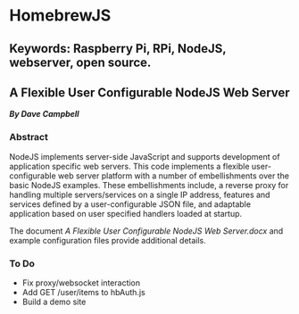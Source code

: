 # HomebrewJS

## Keywords:	Raspberry Pi, RPi, NodeJS, webserver, open source.

## A Flexible User Configurable NodeJS Web Server

**_By Dave Campbell_**

### Abstract

NodeJS implements server-side JavaScript and supports development of application specific web servers. This code implements a flexible user-configurable web server platform with a number of embellishments over the basic NodeJS examples. These embellishments include, a reverse proxy for handling multiple servers/services on a single IP address, features and services defined by a user-configurable JSON file, and adaptable application based on user specified handlers loaded at startup.

The document *A Flexible User Configurable NodeJS Web Server.docx* and example configuration files provide additional details.

### To Do

- Fix proxy/websocket interaction
- Add GET /user/items to hbAuth.js 
- Build a demo site
